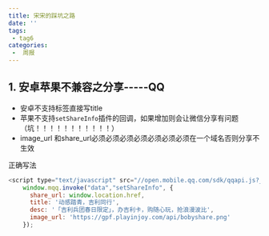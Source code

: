 ```yaml
---
title: 宋宋的踩坑之路
date: ''
tags:
 - tag6
categories: 
 -  周报
---
```


## 1. 安卓苹果不兼容之分享-----QQ

- 安卓不支持<meta>标签直接写title
- 苹果不支持`setShareInfo`插件的回调，如果增加则会让微信分享有问题（坑！！！！！！！！！！！）
- image_url 和share_url必须必须必须必须必须必须必须在一个域名否则分享不生效

正确写法

```js
<script type="text/javascript" src="//open.mobile.qq.com/sdk/qqapi.js?_bid=152"></script>
    window.mqq.invoke("data","setShareInfo", {
      share_url: window.location.href,
      title: '动感踏青，吉利同行',
      desc: '「吉利兵团春日限定」，办吉利卡，购随心玩，抢浪漫波比',
      image_url: 'https://gpf.playinjoy.com/api/bobyshare.png'
    });
```

